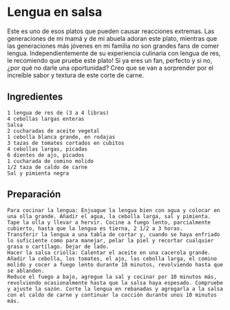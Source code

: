 # Lengua en salsa
Este es uno de esos platos que pueden causar reacciones extremas. Las generaciones de mi mamá y de mi abuela adoran este plato, mientras que las generaciones más jóvenes en mi familia no son grandes fans de comer lengua. Independientemente de su experiencia culinaria con lengua de res, le recomiendo que pruebe este plato! Si ya eres un fan, perfecto y si no, ¿por qué no darle una oportunidad? Creo que se van a sorprender por el increíble sabor y textura de este corte de carne.

## Ingredientes

    1 lengua de res de (3 a 4 libras)
    4 cebollas largas enteras
    Salsa
    2 cucharadas de aceite vegetal
    1 cebolla blanca grande, en rodajas
    3 tazas de tomates cortados en cubitos
    4 cebollas largas, picadas
    6 dientes de ajo, picados
    1 cucharada de comino molido
    1/2 taza de caldo de carne
    Sal y pimienta negra

## Preparación

    Para cocinar la lengua: Enjuague la lengua bien con agua y colocar en una olla grande. Añadir el agua, la cebolla larga, sal y pimienta.
    Tape la olla y llevar a hervir. Cocine a fuego lento, parcialmente cubierto, hasta que la lengua es tierna, 2 1/2 a 3 horas.
    Transferir la lengua a una tabla de cortar y, cuando se haya enfriado lo suficiente como para manejar, pelar la piel y recortar cualquier grasa o cartílago. Dejar de lado.
    Hacer la salsa criolla: Calentar el aceite en una cacerola grande. Añadir la cebolla, los tomates, el ajo, las cebolla larga, el comino molido y cocer a fuego lento durante 10 minutos, revolviendo hasta que se ablanden.
    Reduce el fuego a bajo, agregue la sal y cocinar por 10 minutos más, revolviendo ocasionalmente hasta que la salsa haya espesado. Compruebe y ajuste la sazón. Corte la lengua en rebanadas y agregarla a la salsa con el caldo de carne y continuar la cocción durante unos 10 minutos más.
